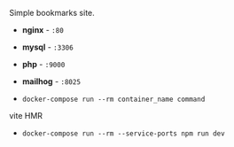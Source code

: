 Simple bookmarks site.

- **nginx** - `:80`
- **mysql** - `:3306`
- **php** - `:9000`
- **mailhog** - `:8025`

- `docker-compose run --rm container_name command`

vite HMR
- `docker-compose run --rm --service-ports npm run dev`
